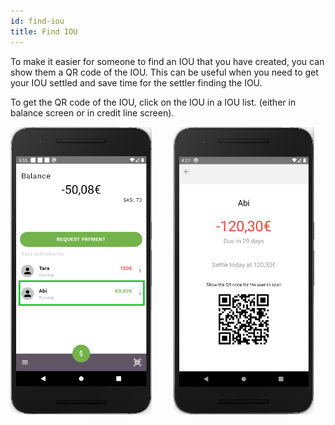 ```yaml
---
id: find-iou
title: Find IOU
---
```


To make it easier for someone to find an IOU that you have created, you can show them a QR code of the IOU. This can be useful when you need to get your IOU settled and save time for the settler finding the IOU.

To get the QR code of the IOU, click on the IOU in a IOU list. (either in balance screen or in credit line screen).

<img src="assets/find-iou1.png" alt="find IOU" width="226" height="460" style="display: inline;"/>
<img src="assets/find-iou2.png" alt="find IOU" width="226" height="460" style="display: inline; margin-left: 30px;"/>
